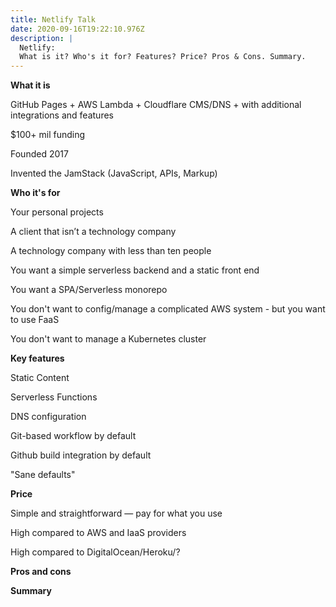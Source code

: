 ```yaml
---
title: Netlify Talk
date: 2020-09-16T19:22:10.976Z
description: |
  Netlify:
  What is it? Who's it for? Features? Price? Pros & Cons. Summary.
---
```

**What it is**

GitHub Pages + AWS Lambda + Cloudflare CMS/DNS + with additional integrations and features

$100+ mil funding

Founded 2017

Invented the JamStack (JavaScript, APIs, Markup)

**Who it's for**

Your personal projects

A client that isn’t a technology company

A technology company with less than ten people

You want a simple serverless backend and a static front end

You want a SPA/Serverless monorepo

You don't want to config/manage a complicated AWS system - but you want to use FaaS

You don't want to manage a Kubernetes cluster



**Key features**

Static Content

Serverless Functions

DNS configuration

Git-based workflow by default

Github build integration by default

"Sane defaults"



**Price**

Simple and straightforward — pay for what you use

High compared to AWS and IaaS providers

High compared to DigitalOcean/Heroku/?



**Pros and cons**

**Summary**